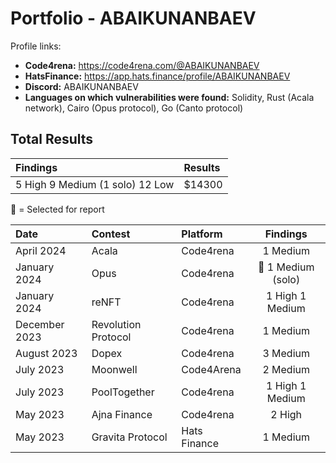 
# Portfolio - ABAIKUNANBAEV

Profile links:

- **Code4rena:** https://code4rena.com/@ABAIKUNANBAEV
- **HatsFinance:** https://app.hats.finance/profile/ABAIKUNANBAEV 
- **Discord:** ABAIKUNANBAEV
- **Languages on which vulnerabilities were found:** Solidity, Rust (Acala network), Cairo (Opus protocol), Go (Canto protocol)


## Total Results


| Findings             | Results    | 
|:-------------------|:-------------|
| 5 High 9 Medium (1 solo) 12 Low  | $14300 |

🥇 = Selected for report

| Date             | Contest                                                                       | Platform                                                                                 | Findings | 
|:-------------------|:------------------------------------------------------------------------------|:--------------------------------------------------------------------------------------------|:-------:|
|April 2024  | Acala | Code4rena | 1 Medium  | 
|January 2024  | Opus | Code4rena | 🥇 1 Medium (solo) | 
|January 2024  | reNFT | Code4rena | 1 High 1 Medium | 
|December 2023  | Revolution Protocol | Code4rena | 1 Medium | 
|August  2023  | Dopex | Code4rena | 3 Medium  | 
|July 2023  |  Moonwell  | Code4Arena | 2 Medium | 
|July 2023 | PoolTogether  | Code4rena | 1 High 1 Medium  |
|May 2023  | Ajna Finance    | Code4rena | 2 High  |
|May 2023  | Gravita Protocol | Hats Finance | 1 Medium  |

